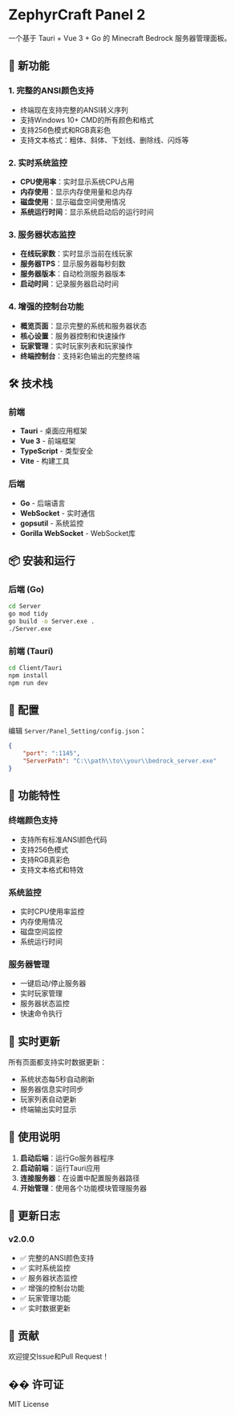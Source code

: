 # ZephyrCraft Panel 2

一个基于 Tauri + Vue 3 + Go 的 Minecraft Bedrock 服务器管理面板。

## 🚀 新功能

### 1. 完整的ANSI颜色支持
- 终端现在支持完整的ANSI转义序列
- 支持Windows 10+ CMD的所有颜色和格式
- 支持256色模式和RGB真彩色
- 支持文本格式：粗体、斜体、下划线、删除线、闪烁等

### 2. 实时系统监控
- **CPU使用率**：实时显示系统CPU占用
- **内存使用**：显示内存使用量和总内存
- **磁盘使用**：显示磁盘空间使用情况
- **系统运行时间**：显示系统启动后的运行时间

### 3. 服务器状态监控
- **在线玩家数**：实时显示当前在线玩家
- **服务器TPS**：显示服务器每秒刻数
- **服务器版本**：自动检测服务器版本
- **启动时间**：记录服务器启动时间

### 4. 增强的控制台功能
- **概览页面**：显示完整的系统和服务器状态
- **核心设置**：服务器控制和快速操作
- **玩家管理**：实时玩家列表和玩家操作
- **终端控制台**：支持彩色输出的完整终端

## 🛠️ 技术栈

### 前端
- **Tauri** - 桌面应用框架
- **Vue 3** - 前端框架
- **TypeScript** - 类型安全
- **Vite** - 构建工具

### 后端
- **Go** - 后端语言
- **WebSocket** - 实时通信
- **gopsutil** - 系统监控
- **Gorilla WebSocket** - WebSocket库

## 📦 安装和运行

### 后端 (Go)
```bash
cd Server
go mod tidy
go build -o Server.exe .
./Server.exe
```

### 前端 (Tauri)
```bash
cd Client/Tauri
npm install
npm run dev
```

## 🔧 配置

编辑 `Server/Panel_Setting/config.json`：
```json
{
    "port": ":1145",
    "ServerPath": "C:\\path\\to\\your\\bedrock_server.exe"
}
```

## 🎨 功能特性

### 终端颜色支持
- 支持所有标准ANSI颜色代码
- 支持256色模式
- 支持RGB真彩色
- 支持文本格式和特效

### 系统监控
- 实时CPU使用率监控
- 内存使用情况
- 磁盘空间监控
- 系统运行时间

### 服务器管理
- 一键启动/停止服务器
- 实时玩家管理
- 服务器状态监控
- 快速命令执行

## 🔄 实时更新

所有页面都支持实时数据更新：
- 系统状态每5秒自动刷新
- 服务器信息实时同步
- 玩家列表自动更新
- 终端输出实时显示

## 🎯 使用说明

1. **启动后端**：运行Go服务器程序
2. **启动前端**：运行Tauri应用
3. **连接服务器**：在设置中配置服务器路径
4. **开始管理**：使用各个功能模块管理服务器

## 📝 更新日志

### v2.0.0
- ✅ 完整的ANSI颜色支持
- ✅ 实时系统监控
- ✅ 服务器状态监控
- ✅ 增强的控制台功能
- ✅ 玩家管理功能
- ✅ 实时数据更新

## 🤝 贡献

欢迎提交Issue和Pull Request！

## �� 许可证

MIT License
